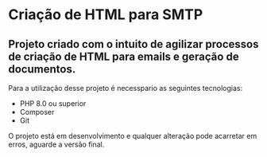 # Criação de HTML para SMTP


## Projeto criado com o intuito de agilizar processos de criação de HTML para emails e geração de documentos.

Para a utilização desse projeto é necesspario as seguintes tecnologias:

* PHP 8.0 ou superior
* Composer
* Git 

O projeto está em desenvolvimento e qualquer alteração pode acarretar em erros, aguarde a versão final.

